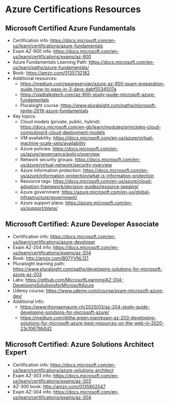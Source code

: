 # Azure Certifications Resources

## Microsoft Certified Azure Fundamentals

* Certification info: https://docs.microsoft.com/en-us/learn/certifications/azure-fundamentals
* Exam AZ-900 info: https://docs.microsoft.com/en-us/learn/certifications/exams/az-900
* Azure Fundamentals Learning Path: https://docs.microsoft.com/en-us/learn/paths/azure-fundamentals/
* Book: https://amzn.com/0135732182
* Additional resources:
  * https://medium.com/weareservian/azure-az-900-exam-preparation-guide-how-to-pass-in-3-days-dabf5534507a
  * https://vladtalkstech.com/az-900-study-guide-microsoft-azure-fundamentals
  * Pluralsight course: https://www.pluralsight.com/paths/microsoft-ignite-2019-azure-fundamentals
* Key topics:
  * Cloud models (private, public, hybrid): https://docs.microsoft.com/en-gb/learn/modules/principles-cloud-computing/4-cloud-deployment-models
  * VM availability: https://docs.microsoft.com/en-us/azure/virtual-machine-scale-sets/availability
  * Azure policies: https://docs.microsoft.com/en-us/azure/governance/policy/overview
  * Network security groups: https://docs.microsoft.com/en-us/azure/virtual-network/security-overview
  * Azure information protection: https://docs.microsoft.com/en-us/azure/information-protection/what-is-information-protection
  * Resource tags: https://docs.microsoft.com/en-us/azure/cloud-adoption-framework/decision-guides/resource-tagging/
  * Azure government: https://azure.microsoft.com/en-us/global-infrastructure/government/
  * Azure support plans: https://azure.microsoft.com/en-us/support/plans/
  
## Microsoft Certified: Azure Developer Associate

* Certification info: https://docs.microsoft.com/en-us/learn/certifications/azure-developer
* Exam AZ-204 info: https://docs.microsoft.com/en-us/learn/certifications/exams/az-204
* Book: http://amzn.com/B07YVNL121
* Pluralsight learning path: https://www.pluralsight.com/paths/developing-solutions-for-microsoft-azure-az-203
* Labs: https://github.com/MicrosoftLearning/AZ-204-DevelopingSolutionsforMicrosoftAzure
* Udemy course: https://www.udemy.com/course/exam-microsoft-azure-dev/
* Additional info:
  * https://www.thomasmaurer.ch/2020/03/az-204-study-guide-developing-solutions-for-microsoft-azure/
  * https://medium.com/@the.green.man/exam-az-203-developing-solutions-for-microsoft-azure-best-resources-on-the-web-in-2020-23c10679b0d2
 

## Microsoft Certified: Azure Solutions Architect Expert

* Certification info: https://docs.microsoft.com/en-us/learn/certifications/azure-solutions-architect
* Exam AZ-303 info: https://docs.microsoft.com/en-us/learn/certifications/exams/az-303
* AZ-300 book: http://amzn.com/0135802547
* Exam AZ-304 info: https://docs.microsoft.com/en-us/learn/certifications/exams/az-304
